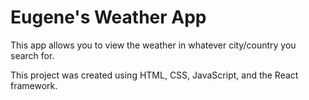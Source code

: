 # Eugene's Weather App

This app allows you to view the weather in whatever city/country you search for.

This project was created using HTML, CSS, JavaScript, and the React framework.